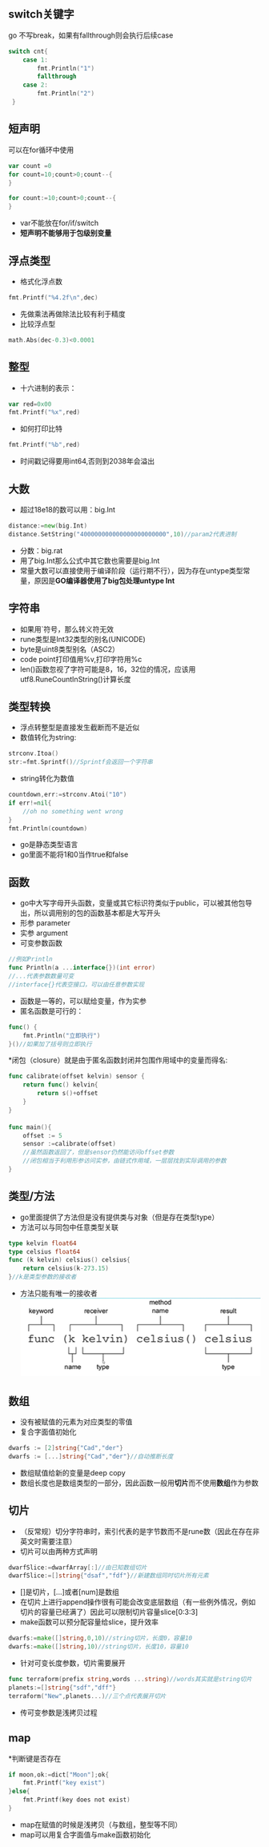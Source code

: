 ## switch关键字  
 go 不写break，如果有fallthrough则会执行后续case
```go
switch cnt{  
    case 1:
        fmt.Println("1")
        fallthrough
    case 2:
        fmt.Println("2")
 }
```

## 短声明
可以在for循环中使用
```go
var count =0
for count=10;count>0;count--{
}
```
```go
for count:=10;count>0;count--{
}
```
* var不能放在for/if/switch
* **短声明不能够用于包级别变量**

## 浮点类型
* 格式化浮点数
```go
fmt.Printf("%4.2f\n",dec)
```
* 先做乘法再做除法比较有利于精度
* 比较浮点型
```go
math.Abs(dec-0.3)<0.0001
```

## 整型
* 十六进制的表示：
```go
var red=0x00
fmt.Printf("%x",red)
```
* 如何打印比特
```go
fmt.Printf("%b",red)
```
* 时间戳记得要用int64,否则到2038年会溢出

## 大数
* 超过18e18的数可以用：big.Int
```go
distance:=new(big.Int)
distance.SetString("400000000000000000000000",10)//param2代表进制
```
* 分数：big.rat
* 用了big.Int那么公式中其它数也需要是big.Int
* 常量大数可以直接使用于编译阶段（运行期不行），因为存在untype类型常量，原因是**GO编译器使用了big包处理untype Int**

## 字符串
* 如果用`符号，那么转义符无效
* rune类型是Int32类型的别名(UNICODE)
* byte是uint8类型别名（ASC2）
* code point打印值用%v,打印字符用%c
* len()函数忽视了字符可能是8，16，32位的情况，应该用utf8.RuneCountInString()计算长度

## 类型转换
* 浮点转整型是直接发生截断而不是近似
* 数值转化为string:
```go
strconv.Itoa()
str:=fmt.Sprintf()//Sprintf会返回一个字符串
```
* string转化为数值
```go
countdown,err:=strconv.Atoi("10")
if err!=nil{
    //oh no something went wrong
}
fmt.Println(countdown)
```
* go是静态类型语言
* go里面不能将1和0当作true和false

## 函数
* go中大写字母开头函数，变量或其它标识符类似于public，可以被其他包导出，所以调用别的包的函数基本都是大写开头
* 形参 parameter
* 实参 argument
* 可变参数函数
```go
//例如Println
func Println(a ...interface{})(int error)
//...代表参数数量可变
//interface{}代表空接口，可以由任意参数实现
```
* 函数是一等的，可以赋给变量，作为实参
* 匿名函数是可行的：
```go
func() {
    fmt.Println("立即执行")
}()//如果加了括号则立即执行
```
*闭包（closure）就是由于匿名函数封闭并包围作用域中的变量而得名:
```go
func calibrate(offset kelvin) sensor {
    return func() kelvin{
        return s()+offset
    }
}

func main(){
    offset := 5
    sensor :=calibrate(offset)
    //虽然函数返回了，但是sensor仍然能访问offset参数
    //闭包相当于利用形参访问实参，由链式作用域，一层层找到实际调用的参数
}
```

## 类型/方法
* go里面提供了方法但是没有提供类与对象（但是存在类型type）
* 方法可以与同包中任意类型关联
```go
type kelvin float64
type celsius float64
func (k kelvin) celsius() celsius{
    return celsius(k-273.15)
}//k是类型参数的接收者
```
* 方法只能有唯一的接收者
![avatar](./picture/go/method_for_type.jpg)

## 数组
* 没有被赋值的元素为对应类型的零值
* 复合字面值初始化
```go
dwarfs := [2]string{"Cad","der"}
dwarfs := [...]string{"Cad","der"}//自动推断长度
```
* 数组赋值给新的变量是deep copy
* 数组长度也是数组类型的一部分，因此函数一般用**切片**而不使用**数组**作为参数

## 切片
* （反常规）切分字符串时，索引代表的是字节数而不是rune数（因此在存在非英文时需要注意）
* 切片可以由两种方式声明
```go
dwarfSlice:=dwarfArray[:]//由已知数组切片
dwarfSlice:=[]string{"dsaf","fdf"}//新建数组同时切片所有元素
```
* []是切片，[...]或者[num]是数组
* 在切片上进行append操作很有可能会改变底层数组（有一些例外情况，例如切片的容量已经满了）因此可以限制切片容量slice[0:3:3]
* make函数可以预分配容量给slice，提升效率
```go
dwarfs:=make([]string,0,10)//string切片，长度0，容量10
dwarfs:=make([]string,10)//string切片，长度10，容量10
```
* 针对可变长度参数，切片需要展开
```go
func terraform(prefix string,words ...string)//words其实就是string切片
planets:=[]string{"sdf","dff"}
terraform("New",planets...)//三个点代表展开切片
```
* 传可变参数是浅拷贝过程

## map
*判断键是否存在
```go
if moon,ok:=dict["Moon"];ok{
    fmt.Printf("key exist")
}else{
    fmt.Printf(key does not exist)
}
```
* map在赋值的时候是浅拷贝（与数组，整型等不同）
* map可以用复合字面值与make函数初始化